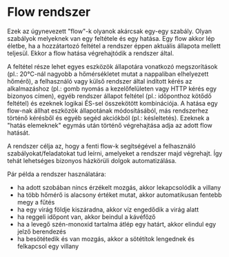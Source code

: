 # Flow rendszer
Ezek az úgynevezett "flow"-k olyanok akárcsak egy-egy szabály. Olyan szabályok
melyeknek van egy feltétele és egy hatása. Egy flow akkor lép életbe,
ha a hozzátartozó feltétel a rendszer éppen aktuális állapota mellett teljesül.
Ekkor a flow hatása végrehajtódik a rendszer által.

A feltétel része lehet egyes eszközök állapotára vonatkozó megszorítások
(pl.: 20°C-nál nagyobb a hőmérsékletet mutat a nappaliban elhelyezett hőmérő),
a felhasználó vagy külső rendszer által indított kérés az alkalmazáshoz
(pl.: gomb nyomás a kezelőfelületen vagy HTTP kérés egy bizonyos címen),
egyéb rendszer állapot feltétel (pl.: időponthoz kötődő feltétel)
és ezeknek logikai ÉS-sel összekötött kombinációja.
A hatása egy flow-nak állhat eszközök állapotának módosításából,
más rendszerhez történő kérésből és egyéb segéd akciókból (pl.: késleltetés).
Ezeknek a "hatás elemeknek" egymás után történő végrehajtása adja az adott
flow hatását.

A rendszer célja az, hogy a fenti flow-k segítségével a felhasználó
szabályokat/feladatokat tud leírni, amelyeket a rendszer majd végrehajt.
Így tehát lehetséges bizonyos házkörüli dolgok automatizálása.

Pár példa a rendszer használatára:
* ha adott szobában nincs érzékelt mozgás, akkor lekapcsolódik a villany
* ha több hőmérő is alacsony értéket mutat, akkor automatikusan fentebb megy a fűtés
* ha egy virág földje kiszáradna, akkor víz engedődik a virág alatt
* ha reggeli időpont van, akkor beindul a kávéfőző
* ha a levegő szén-monoxid tartalma átlép egy határt, akkor elindul egy jelző berendezés
* ha besötétedik és van mozgás, akkor a sötétítok lengednek és felkapcsol egy villany
